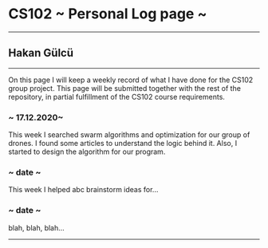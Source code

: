 # CS102 ~ Personal Log page ~
****
## Hakan Gülcü
****

On this page I will keep a weekly record of what I have done for the CS102 group project. This page will be submitted together with the rest of the repository, in partial fulfillment of the CS102 course requirements.

### ~ 17.12.2020~
This week I searched swarm algorithms and optimization for our group of drones. I found some articles to understand the logic behind it. 
Also, I started to design the algorithm for our program.

### ~ date ~
This week I helped abc brainstorm ideas for...

### ~ date ~
blah, blah, blah...

****
